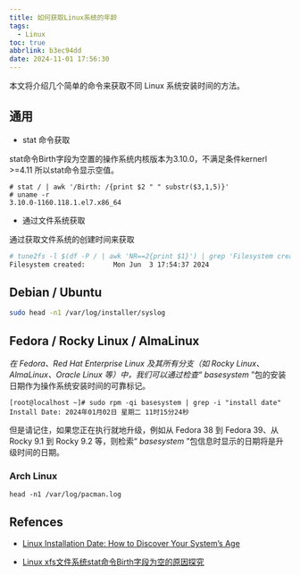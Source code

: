 ```yaml
---
title: 如何获取Linux系统的年龄
tags:
  - Linux
toc: true
abbrlink: b3ec94dd
date: 2024-11-01 17:56:30
---
```



本文将介绍几个简单的命令来获取不同 Linux 系统安装时间的方法。

<!-- more -->

## 通用

- stat 命令获取

stat命令Birth字段为空置的操作系统内核版本为3.10.0，不满足条件kernerl >=4.11 所以stat命令显示空值。

```
# stat / | awk '/Birth: /{print $2 " " substr($3,1,5)}'
# uname -r
3.10.0-1160.118.1.el7.x86_64
```

- 通过文件系统获取

通过获取文件系统的创建时间来获取

```bash
# tune2fs -l $(df -P / | awk 'NR==2{print $1}') | grep 'Filesystem created'
Filesystem created:       Mon Jun  3 17:54:37 2024
```

## Debian / Ubuntu

```bash
sudo head -n1 /var/log/installer/syslog
```

## Fedora / Rocky Linux / AlmaLinux

*在 Fedora、Red Hat Enterprise Linux 及其所有分支（如 Rocky Linux、AlmaLinux、Oracle Linux 等）中，我们可以通过检查“ basesystem* ”包的安装日期作为操作系统安装时间的可靠标记。

```
[root@localhost ~]# sudo rpm -qi basesystem | grep -i "install date"
Install Date: 2024年01月02日 星期二 11时15分24秒
```

但是请记住，如果您正在执行就地升级，例如从 Fedora 38 到 Fedora 39、从 Rocky 9.1 到 Rocky 9.2 等，则检索“ *basesystem* ”包信息时显示的日期将是升级时间的日期。

### Arch Linux

```
head -n1 /var/log/pacman.log
```

## Refences

- [Linux Installation Date: How to Discover Your System’s Age](https://linuxiac.com/how-to-find-linux-os-installation-date/)

- [Linux xfs文件系统stat命令Birth字段为空的原因探究](https://blog.csdn.net/Gefangenes/article/details/130629574)
